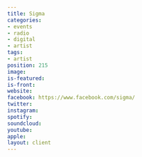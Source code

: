 ```yaml
---
title: Sigma
categories:
- events
- radio
- digital
- artist
tags:
- artist
position: 215
image: 
is-featured: 
is-front: 
website: 
facebook: https://www.facebook.com/sigma/
twitter: 
instagram: 
spotify: 
soundcloud: 
youtube: 
apple: 
layout: client
---
```


